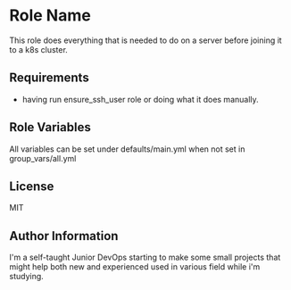 Role Name
=========

This role does everything that is needed to do on a server before joining it to a k8s cluster.

Requirements
------------

- having run ensure_ssh_user role or doing what it does manually.

Role Variables
--------------

All variables can be set under defaults/main.yml when not set in group_vars/all.yml

License
-------

MIT

Author Information
------------------

I'm a self-taught Junior DevOps starting to make some small projects that might help both new and experienced used in various field while i'm studying.
